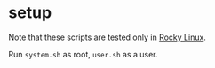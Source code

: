 # setup

Note that these scripts are tested only in [Rocky Linux](https://rockylinux.org).

Run `system.sh` as root, `user.sh` as a user.
